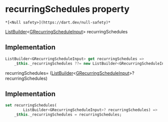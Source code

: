 


# recurringSchedules property




    *[<Null safety>](https://dart.dev/null-safety)*




[ListBuilder](https://pub.dev/documentation/built_collection/5.1.1/built_collection/ListBuilder-class.html)&lt;[GRecurringScheduleInput](../../third_party_yonomi_graphql_schema_schema.docs.schema.gql/GRecurringScheduleInput-class.md)> recurringSchedules
  







## Implementation

```dart
ListBuilder<GRecurringScheduleInput> get recurringSchedules =>
    _$this._recurringSchedules ??= new ListBuilder<GRecurringScheduleInput>();
```




recurringSchedules=
([ListBuilder](https://pub.dev/documentation/built_collection/5.1.1/built_collection/ListBuilder-class.html)&lt;[GRecurringScheduleInput](../../third_party_yonomi_graphql_schema_schema.docs.schema.gql/GRecurringScheduleInput-class.md)>? recurringSchedules)  







## Implementation

```dart
set recurringSchedules(
        ListBuilder<GRecurringScheduleInput>? recurringSchedules) =>
    _$this._recurringSchedules = recurringSchedules;
```







